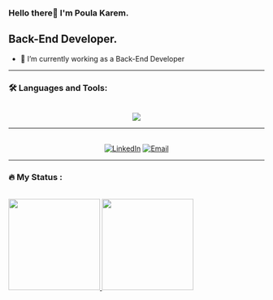 ### Hello there👋 I'm Poula Karem.

## Back-End Developer.
<!--
**Paula-Karem/Paula-Karem** is a ✨ _special_ ✨ repository because its `README.md` (this file) appears on your GitHub profile.

Here are some ideas to get you started:

- 🔭 I’m currently ...
-->
- 🌱 I’m currently working as a Back-End Developer
<!--
- 👯 I’m looking to collaborate on ...
- 🤔 I’m looking for help with ...
- 💬 Ask me about ...
- 📫 How to reach me: ...
- 😄 Pronouns: ...
- ⚡ Fun fact: ...
-->
---
### :hammer_and_wrench: Languages and Tools:
<br>
<div id="languages&tools" align="center">
  <a href="">
    <img src="https://skillicons.dev/icons?i=js,nodejs,express,git,github,linux,postman" />
  </a>


</div>

---
<br>
<div id="contacts" align="center">
  <a href="https://www.linkedin.com/in/poula-karem"><img alt="LinkedIn" src="https://img.shields.io/badge/LinkedIn-blue?style=flat-square&logo=linkedin"></a>
<a href="mailto:paulakaremp@gmail.com"><img alt="Email" src="https://img.shields.io/badge/Email-white?style=flat-square&logo=gmail"></a>
</div>
 
 ---

### :fire: My Status :
<br>
<div id="status" align="left">
  
  <a href="https://github.com/Poula-Karem">
  <img height="180em" src="https://github-readme-stats-git-masterrstaa-rickstaa.vercel.app/api/top-langs/?username=Poula-Karem&layout=compact&theme=transparent&show" />
</a>

  <a href="https://github.com/Poula-Karem">
  <img height="180em" src="https://github-readme-stats.vercel.app/api?username=Poula-Karem&theme=transparent&show" />
</a>

  <!-- <a href="https://github.com/Poula-Karem">
  <img height="180em" src="http://github-readme-streak-stats.herokuapp.com?user=Poula-Karem&theme=transparent&show" />
</a> -->

</div>
